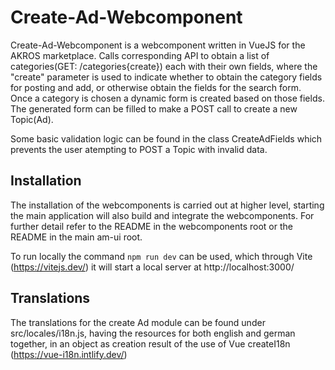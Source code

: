 # Create-Ad-Webcomponent

Create-Ad-Webcomponent is a webcomponent written in VueJS for the AKROS marketplace.
Calls corresponding API to obtain a list of categories(GET: /categories{create}) each with their own fields, where the "create" parameter is used to indicate whether to obtain the category fields for posting and add, or otherwise obtain the fields for the search form. Once a category is chosen a dynamic form is created based on those fields.
The generated form can be filled to make a POST call to create a new Topic(Ad).

Some basic validation logic can be found in the class CreateAdFields which prevents the user atempting to POST a Topic with invalid data.

## Installation

The installation of the webcomponents is carried out at higher level, starting the main application will also build and integrate the webcomponents. For further detail refer to the README in the webcomponents root or the README in the main am-ui root.

To run locally the command `npm run dev` can be used, which through Vite (https://vitejs.dev/) it will start a local server at http://localhost:3000/
## Translations

The translations for the create Ad module can be found under src/locales/i18n.js, having the resources for both english and german together, in an object as creation result of the use of Vue createI18n (https://vue-i18n.intlify.dev/)
